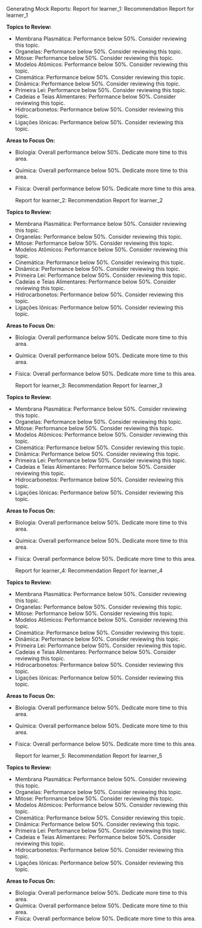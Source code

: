 
Generating Mock Reports:
    Report for learner_1:
Recommendation Report for learner_1

**Topics to Review:**
- Membrana Plasmática: Performance below 50%. Consider reviewing this topic.
- Organelas: Performance below 50%. Consider reviewing this topic.
- Mitose: Performance below 50%. Consider reviewing this topic.
- Modelos Atômicos: Performance below 50%. Consider reviewing this topic.
- Cinemática: Performance below 50%. Consider reviewing this topic.
- Dinâmica: Performance below 50%. Consider reviewing this topic.
- Primeira Lei: Performance below 50%. Consider reviewing this topic.
- Cadeias e Teias Alimentares: Performance below 50%. Consider reviewing this topic.
- Hidrocarbonetos: Performance below 50%. Consider reviewing this topic.
- Ligações Iônicas: Performance below 50%. Consider reviewing this topic.

**Areas to Focus On:**
- Biologia: Overall performance below 50%. Dedicate more time to this area.
- Química: Overall performance below 50%. Dedicate more time to this area.
- Física: Overall performance below 50%. Dedicate more time to this area.


    Report for learner_2:
Recommendation Report for learner_2

**Topics to Review:**
- Membrana Plasmática: Performance below 50%. Consider reviewing this topic.
- Organelas: Performance below 50%. Consider reviewing this topic.
- Mitose: Performance below 50%. Consider reviewing this topic.
- Modelos Atômicos: Performance below 50%. Consider reviewing this topic.
- Cinemática: Performance below 50%. Consider reviewing this topic.
- Dinâmica: Performance below 50%. Consider reviewing this topic.
- Primeira Lei: Performance below 50%. Consider reviewing this topic.
- Cadeias e Teias Alimentares: Performance below 50%. Consider reviewing this topic.
- Hidrocarbonetos: Performance below 50%. Consider reviewing this topic.
- Ligações Iônicas: Performance below 50%. Consider reviewing this topic.

**Areas to Focus On:**
- Biologia: Overall performance below 50%. Dedicate more time to this area.
- Química: Overall performance below 50%. Dedicate more time to this area.
- Física: Overall performance below 50%. Dedicate more time to this area.


    Report for learner_3:
Recommendation Report for learner_3

**Topics to Review:**
- Membrana Plasmática: Performance below 50%. Consider reviewing this topic.
- Organelas: Performance below 50%. Consider reviewing this topic.
- Mitose: Performance below 50%. Consider reviewing this topic.
- Modelos Atômicos: Performance below 50%. Consider reviewing this topic.
- Cinemática: Performance below 50%. Consider reviewing this topic.
- Dinâmica: Performance below 50%. Consider reviewing this topic.
- Primeira Lei: Performance below 50%. Consider reviewing this topic.
- Cadeias e Teias Alimentares: Performance below 50%. Consider reviewing this topic.
- Hidrocarbonetos: Performance below 50%. Consider reviewing this topic.
- Ligações Iônicas: Performance below 50%. Consider reviewing this topic.

**Areas to Focus On:**
- Biologia: Overall performance below 50%. Dedicate more time to this area.
- Química: Overall performance below 50%. Dedicate more time to this area.
- Física: Overall performance below 50%. Dedicate more time to this area.


    Report for learner_4:
Recommendation Report for learner_4

**Topics to Review:**
- Membrana Plasmática: Performance below 50%. Consider reviewing this topic.
- Organelas: Performance below 50%. Consider reviewing this topic.
- Mitose: Performance below 50%. Consider reviewing this topic.
- Modelos Atômicos: Performance below 50%. Consider reviewing this topic.
- Cinemática: Performance below 50%. Consider reviewing this topic.
- Dinâmica: Performance below 50%. Consider reviewing this topic.
- Primeira Lei: Performance below 50%. Consider reviewing this topic.
- Cadeias e Teias Alimentares: Performance below 50%. Consider reviewing this topic.
- Hidrocarbonetos: Performance below 50%. Consider reviewing this topic.
- Ligações Iônicas: Performance below 50%. Consider reviewing this topic.

**Areas to Focus On:**
- Biologia: Overall performance below 50%. Dedicate more time to this area.
- Química: Overall performance below 50%. Dedicate more time to this area.
- Física: Overall performance below 50%. Dedicate more time to this area.


    Report for learner_5:
Recommendation Report for learner_5

**Topics to Review:**
- Membrana Plasmática: Performance below 50%. Consider reviewing this topic.
- Organelas: Performance below 50%. Consider reviewing this topic.
- Mitose: Performance below 50%. Consider reviewing this topic.
- Modelos Atômicos: Performance below 50%. Consider reviewing this topic.
- Cinemática: Performance below 50%. Consider reviewing this topic.
- Dinâmica: Performance below 50%. Consider reviewing this topic.
- Primeira Lei: Performance below 50%. Consider reviewing this topic.
- Cadeias e Teias Alimentares: Performance below 50%. Consider reviewing this topic.
- Hidrocarbonetos: Performance below 50%. Consider reviewing this topic.
- Ligações Iônicas: Performance below 50%. Consider reviewing this topic.

**Areas to Focus On:**
- Biologia: Overall performance below 50%. Dedicate more time to this area.
- Química: Overall performance below 50%. Dedicate more time to this area.
- Física: Overall performance below 50%. Dedicate more time to this area.


